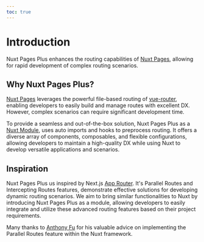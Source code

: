 ```yaml
---
toc: true
---
```


# Introduction

Nuxt Pages Plus enhances the routing capabilities of [Nuxt Pages](https://nuxt.com/docs/guide/directory-structure/pages), allowing for rapid development of complex routing scenarios.

## Why Nuxt Pages Plus?

[Nuxt Pages](https://nuxt.com/docs/guide/directory-structure/pages) leverages the powerful file-based routing of [vue-router](https://router.vuejs.org/), enabling developers to easily build and manage routes with excellent DX. However, complex scenarios can require significant development time.

To provide a seamless and out-of-the-box solution, Nuxt Pages Plus as a [Nuxt Module](https://nuxt.com/docs/guide/concepts/modules), uses auto imports and hooks to preprocess routing. It offers a diverse array of components, composables, and flexible configurations, allowing developers to maintain a high-quality DX while using Nuxt to develop versatile applications and scenarios.

### 

## Inspiration

Nuxt Pages Plus us inspired by Next.js [App Router](https://app-router.vercel.app/). It's Parallel Routes and Intercepting Routes features, demonstrate effective solutions for developing dynamic routing scenarios. We aim to bring similar functionalities to Nuxt by introducing Nuxt Pages Plus as a module, allowing developers to easily integrate and utilize these advanced routing features based on their project requirements.

Many thanks to [Anthony Fu](https://github.com/antfu) for his valuable advice on implementing the Parallel Routes feature within the Nuxt framework.
